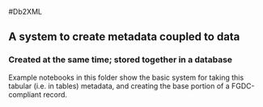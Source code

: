 #Db2XML
## A system to create metadata coupled to data
### Created at the same time; stored together in a database

Example notebooks in this folder show the basic system for taking this tabular (i.e. in tables) metadata, and creating the base portion of a FGDC-compliant record.
